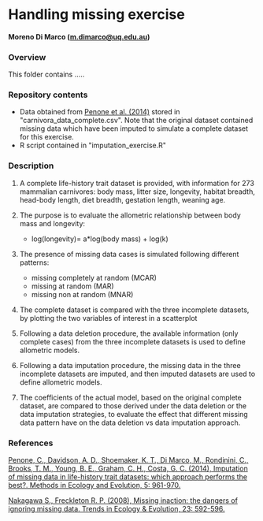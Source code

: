 # Handling missing exercise
#### Moreno Di Marco (m.dimarco@uq.edu.au)

### Overview
This folder contains .....

### Repository contents
* Data obtained from [Penone et al. (2014)](http://onlinelibrary.wiley.com/doi/10.1111/2041-210X.12232/abstract) stored in "carnivora_data_complete.csv". Note that the original dataset contained missing data which have been imputed to simulate a complete dataset for this exercise.
* R script contained in "imputation_exercise.R"

### Description
1. A complete life-history trait dataset is provided, with information for 273 mammalian carnivores: body mass, litter size, longevity, habitat breadth, head-body length, diet breadth, gestation length, weaning age.

2. The purpose is to evaluate the allometric relationship between body mass and longevity:
	* log(longevity)= a*log(body mass) + log(k)

3. The presence of missing data cases is simulated following different patterns:
	* missing completely at random (MCAR)
	* missing at random (MAR)
	* missing non at random (MNAR)

4. The complete dataset is compared with the three incomplete datasets, by plotting the two variables of interest in a scatterplot

5. Following a data deletion procedure, the available information (only complete cases) from the three incomplete datasets is used to define allometric models.

6. Following a data imputation procedure, the missing data in the three incomplete datasets are imputed, and then imputed datasets are used to define allometric models.

7. The coefficients of the actual model, based on the original complete dataset, are compared to those derived under the data deletion or the data imputation strategies, to evaluate the effect that different missing data pattern have on the data deletion vs data imputation approach.
 
### References
[Penone, C., Davidson, A. D., Shoemaker, K. T., Di Marco, M., Rondinini, C., Brooks, T. M., Young, B. E., Graham, C. H., Costa, G. C. (2014), Imputation of missing data in life-history trait datasets: which approach performs the best?. Methods in Ecology and Evolution, 5: 961-970.](http://onlinelibrary.wiley.com/doi/10.1111/2041-210X.12232/abstract)

[Nakagawa S., Freckleton R. P. (2008), Missing inaction: the dangers of ignoring missing data. Trends in Ecology & Evolution, 23: 592-596.](http://www.sciencedirect.com/science/article/pii/S0169534708002772)
